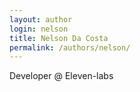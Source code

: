 ```yaml
---
layout: author
login: nelson
title: Nelson Da Costa
permalink: /authors/nelson/
---
```

Developer @ Eleven-labs
